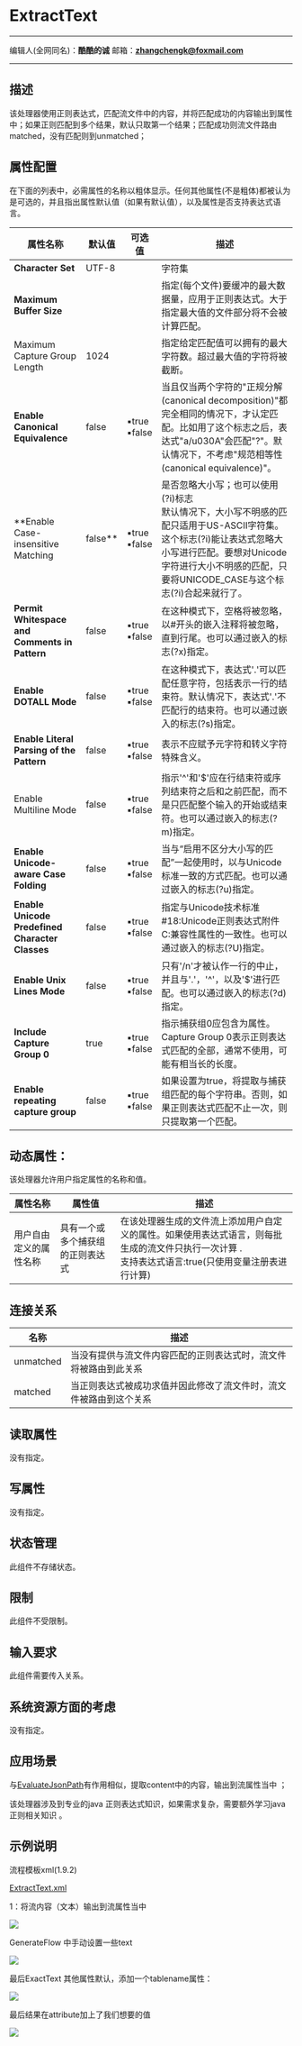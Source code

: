 # ExtractText
***
编辑人(全网同名)：__**酷酷的诚**__  邮箱：**zhangchengk@foxmail.com** 
***


## 描述

该处理器使用正则表达式，匹配流文件中的内容，并将匹配成功的内容输出到属性中；如果正则匹配到多个结果，默认只取第一个结果；匹配成功则流文件路由matched，没有匹配则到unmatched；

## 属性配置

在下面的列表中，必需属性的名称以粗体显示。任何其他属性(不是粗体)都被认为是可选的，并且指出属性默认值（如果有默认值），以及属性是否支持表达式语言。

|属性名称|默认值|可选值|描述|
|----|----|----|----|
|**Character Set**|UTF-8||字符集|
|**Maximum Buffer Size**|||指定(每个文件)要缓冲的最大数据量，应用于正则表达式。大于指定最大值的文件部分将不会被计算匹配。|
|Maximum Capture Group Length|1024||指定给定匹配值可以拥有的最大字符数。超过最大值的字符将被截断。|
|**Enable Canonical Equivalence**|false|▪true<br/> ▪false|当且仅当两个字符的"正规分解(canonical decomposition)"都完全相同的情况下，才认定匹配。比如用了这个标志之后，表达式"a/u030A"会匹配"?"。默认情况下，不考虑"规范相等性(canonical equivalence)"。|
|**Enable Case-insensitive Matching|false**|▪true<br/> ▪false|是否忽略大小写；也可以使用 (?i)标志<br>默认情况下，大小写不明感的匹配只适用于US-ASCII字符集。这个标志(?i)能让表达式忽略大小写进行匹配。要想对Unicode字符进行大小不明感的匹配，只要将UNICODE_CASE与这个标志(?i)合起来就行了。|
|**Permit Whitespace and Comments in Pattern**|false|▪true<br/> ▪false|在这种模式下，空格将被忽略，以#开头的嵌入注释将被忽略，直到行尾。也可以通过嵌入的标志(?x)指定。|
|**Enable DOTALL Mode**|false|▪true<br/> ▪false|在这种模式下，表达式'.'可以匹配任意字符，包括表示一行的结束符。默认情况下，表达式'.'不匹配行的结束符。也可以通过嵌入的标志(?s)指定。|
|**Enable Literal Parsing of the Pattern**|false|▪true<br/> ▪false|表示不应赋予元字符和转义字符特殊含义。|
|Enable Multiline Mode|false|▪true<br/> ▪false|指示'^'和'$'应在行结束符或序列结束符之后和之前匹配，而不是只匹配整个输入的开始或结束符。也可以通过嵌入的标志(?m)指定。|
|**Enable Unicode-aware Case Folding**|false|▪true<br/> ▪false|当与“启用不区分大小写的匹配”一起使用时，以与Unicode标准一致的方式匹配。也可以通过嵌入的标志(?u)指定。|
|**Enable Unicode Predefined Character Classes**|false|▪true<br/> ▪false|指定与Unicode技术标准#18:Unicode正则表达式附件C:兼容性属性的一致性。也可以通过嵌入的标志(?U)指定。|
|**Enable Unix Lines Mode**|false|▪true<br/> ▪false|只有'/n'才被认作一行的中止，并且与'.'，'^'，以及'$'进行匹配。也可以通过嵌入的标志(?d)指定。|
|**Include Capture Group 0**|true|▪true<br/> ▪false|指示捕获组0应包含为属性。Capture Group 0表示正则表达式匹配的全部，通常不使用，可能有相当长的长度。|
|**Enable repeating capture group**|false|▪true<br/> ▪false|如果设置为true，将提取与捕获组匹配的每个字符串。否则，如果正则表达式匹配不止一次，则只提取第一个匹配。|

## 动态属性：

该处理器允许用户指定属性的名称和值。

|属性名称|属性值|描述|
|----|----|----|
|用户自由定义的属性名称	|具有一个或多个捕获组的正则表达式|在该处理器生成的文件流上添加用户自定义的属性。如果使用表达式语言，则每批生成的流文件只执行一次计算 .<br>支持表达式语言:true(只使用变量注册表进行计算)|

## 连接关系

|名称|描述|
|----|----|
|unmatched|当没有提供与流文件内容匹配的正则表达式时，流文件将被路由到此关系|
|matched|当正则表达式被成功求值并因此修改了流文件时，流文件被路由到这个关系|

## 读取属性

没有指定。

## 写属性

没有指定。

## 状态管理

此组件不存储状态。

## 限制

此组件不受限制。

## 输入要求

此组件需要传入关系。

## 系统资源方面的考虑

没有指定。

## 应用场景

与[EvaluateJsonPath](./EvaluateJsonPath)有作用相似，提取content中的内容，输出到流属性当中 ；

该处理器涉及到专业的java 正则表达式知识，如果需求复杂，需要额外学习java正则相关知识 。

## 示例说明

<p>流程模板xml(1.9.2)</p>
<a href="../template/ExtractText.xml" download="ExtractText.xml">ExtractText.xml</a>

1：将流内容（文本）输出到流属性当中 

![](./image/processors/ExtractText/dataflow.png)

GenerateFlow  中手动设置一些text

![](./image/processors/ExtractText/input.png)

最后ExactText  其他属性默认，添加一个tablename属性：

![](./image/processors/ExtractText/config.png)

最后结果在attribute加上了我们想要的值

![](./image/processors/ExtractText/result.png)

